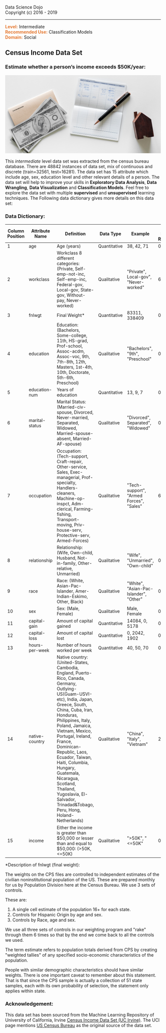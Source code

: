 Data Science Dojo <br/>
Copyright (c) 2016 - 2019

---

**<span style="color:#E57932">Level:</span>** Intermediate <br/>
**<span style="color:#E57932">Recommended Use:</span>** Classification Models<br/>
**<span style="color:#E57932">Domain:</span>** Social<br/>


## Census Income Data Set

### Estimate whether a person’s income exceeds $50K/year:

![](rawpixel-557125-unsplash.jpg)

This *intermediate* level data set was extracted from the census bureau database. There are 48842 instances of data set, mix of continuous and discrete (train=32561, test=16281).
The data set has 15 attribute which include age, sex, education level and other relevant details of a person. The data set will help to improve your skills in **Exploratory Data Analysis**, **Data Wrangling**, **Data Visualization** and **Classification Models**.
Feel free to explore the data set with multiple **supervised** and **unsupervised** learning techniques. The Following data dictionary gives more details on this data set:


### Data Dictionary:

| **Column   Position** 	| **Attribute Name** 	| **Definition**                                                                                                                                                                                                                                                                                                                                                                                                                                                                                                                                                                                                                                                                                                                                                                                                                                                                                                                                                                                                                                                                                                                                                                                                                           	| **Data Type**    	| **Example**                                 	| **% Null Ratios** 	|
|-------------------	|----------------	|--------------------------------------------------------------------------------------------------------------------------------------------------------------------------------------------------------------------------------------------------------------------------------------------------------------------------------------------------------------------------------------------------------------------------------------------------------------------------------------------------------------------------------------------------------------------------------------------------------------------------------------------------------------------------------------------------------------------------------------------------------------------------------------------------------------------------------------------------------------------------------------------------------------------------------------------------------------------------------------------------------------------------------------------------------------------------------------------------------------------------------------------------------------------------------------------------------------------------------------	|--------------	|-----------------------------------------	|---------------	|
| 1                 	| age            	| Age (years)                                                                                                                                                                                                                                                                                                                                                                                                                                                                                                                                                                                                                                                                                                                                                                                                                                                                                                                                                                                                                                                                                                                                                                                      	| Quantitative 	| 38, 42, 71                              	| 0             	|
| 2                 	| workclass      	| Workclass 8 different categories: (Private, Self-emp-not-inc,   Self-emp-inc, Federal-gov, Local-gov, State-gov, Without-pay, Never-worked)                                                                                                                                                                                                                                                                                                                                                                                                                                                                                                                                                                                                                                                                                                                                                                                                                                                                                                                     	| Qualitative  	| "Private", Local-gov", "Never-worked"   	| 6             	|
| 3                 	| fnlwgt         	| Final Weight* 	| Quantitative 	| 83311, 338409                           	| 0             	|
| 4                 	| education      	| Education: (Bachelors, Some-college, 11th, HS-grad, Prof-school, Assoc-acdm, Assoc-voc, 9th, 7th-8th, 12th, Masters, 1st-4th, 10th, Doctorate, 5th-6th, Preschool)                                                                                                                                                                                                                                                                                                                                                                                                                                                                                                                                                                                                                                                                                                                                                                                                                                                                                                                                                                                                                                                                                                                                                                                                                                     	| Qualitative  	| "Bachelors", "9th", "Preschool"         	| 0             	|
| 5                 	| education-num  	| Years of education                                                                                                                                                                                                                                                                                                                                                                                                                                                                                                                                                                                                                                                                                                                                                                                                                                                                                                                                                                                                                                                                                                                                   	| Quantitative 	| 13, 9, 7                                	| 0             	|
| 6                 	| marital-status 	| Marital Status: (Married-civ-spouse,   Divorced, Never-married, Separated, Widowed, Married-spouse-absent,   Married-AF-spouse)                                                                                                                                                                                                                                                                                                                                                                                                                                                                                                                                                                                                                                                                                                                                                                                                                                                                                                                                                                                                                                     	| Qualitative  	| "Divorced", Separated", "Widowed"       	| 0             	|
| 7                 	| occupation     	| Occupation: (Tech-support, Craft-repair,   Other-service, Sales, Exec-managerial, Prof-specialty, Handlers-cleaners,   Machine-op-inspct, Adm-clerical, Farming-fishing, Transport-moving, Priv-house-serv,   Protective-serv, Armed-Forces)                                                                                                                                                                                                                                                                                                                                                                                                                                                                                                                                                                                                                                                                                                                                                                                                                                                               	| Qualitative  	| "Tech-support", "Armed Forces", "Sales" 	| 6             	|
| 8                 	| relationship   	| Relationship:(Wife, Own-child, Husband,   Not-in-family, Other-relative, Unmarried)                                                                                                                                                                                                                                                                                                                                                                                                                                                                                                                                                                                                                                                                                                                                                                                                                                                                                                                                                                                                                                                                             	| Qualitative  	| "Wife", "Unmarried", "Own-child"        	| 0             	|
| 9                 	| race           	| Race: (White, Asian-Pac-Islander, Amer-Indian-Eskimo, Other, Black)                                                                                                                                                                                                                                                                                                                                                                                                                                                                                                                                                                                                                                                                                                                                                                                                                                                                                                                                                                                                                                                                                                                              	| Qualitative  	| "White", "Asian-Pac-Islander", "Other"  	| 0             	|
| 10                	| sex            	| Sex: (Male, Female)                                                                                                                                                                                                                                                                                                                                                                                                                                                                                                                                                                                                                                                                                                                                                                                                                                                                                                                                                                                                                                                                                                                                                           	| Qualitative  	| Male, Female                            	| 0             	|
| 11                	| capital-gain   	| Amount of capital gained                                                                                                                                                                                                                                                                                                                                                                                                                                                                                                                                                                                                                                                                                                                                                                                                                                                                                                                                                                                                                                                                                                                                                                      	| Quantitative 	| 14084, 0, 5178                          	| 0             	|
| 12                	| capital-loss   	| Amount of capital lost                                                                                                                                                                                                                                                                                                                                                                                                                                                                                                                                                                                                                                                                                                                                                                                                                                                                                                                                                                                                                                                                                                                                                                        	| Quantitative 	| 0, 2042, 1902                           	| 0             	|
| 13                	| hours-per-week 	| Number of hours worked per week                                                                                                                                                                                                                                                                                                                                                                                                                                                                                                                                                                                                                                                                                                                                                                                                                                                                                                                                                                                                                                                                                                                                               	| Quantitative 	| 40, 50, 70                              	| 0             	|
| 14                	| native-country 	| Native country: (United-States, Cambodia, England, Puerto-Rico, Canada, Germany,   Outlying-US(Guam-USVI-etc), India, Japan, Greece, South, China, Cuba, Iran, Honduras,   Philippines, Italy, Poland, Jamaica, Vietnam, Mexico, Portugal, Ireland,   France, Dominican-Republic, Laos, Ecuador, Taiwan, Haiti, Columbia, Hungary,   Guatemala, Nicaragua, Scotland, Thailand, Yugoslavia, El-Salvador,   Trinadad&Tobago, Peru, Hong, Holand-Netherlands)                                                                                                                                                                                                                                                                                                                                                                                                                                                                                                                                                                                                             	| Qualitative  	| "China", "Italy", "Vietnam"             	| 2             	|
| 15                	| income         	| Either the income is greater than $50,000 or lesser than and equal to $50,000: (>50K, <=50K)                                                                                                                                                                                                                                                                                                                                                                                                                                                                                                                                                                                                                                                                                                                                                                                                                                                                                                                                              	| Qualitative  	| ">50K", "<=50K"                         	| 0             	|

*Description of fnlwgt (final weight):

The weights on the CPS files are controlled to independent estimates of the civilian noninstitutional population of the US.  These are prepared monthly for us by Population Division here at the Census Bureau.  We use 3 sets of controls.

These are:
1.  A single cell estimate of the population 16+ for each state.
2.  Controls for Hispanic Origin by age and sex.
3.  Controls by Race, age and sex.

We use all three sets of controls in our weighting program and "rake" through them 6 times so that by the end we come back to all the controls we used.

The term estimate refers to population totals derived from CPS by creating "weighted tallies" of any specified socio-economic characteristics of the population.

People with similar demographic characteristics should have similar weights.  There is one important caveat to remember about this statement.  That is that since the CPS sample is actually a collection of 51 state samples, each with its own probability of selection, the statement only applies within state.


### Acknowledgement:


This data set has been sourced from the Machine Learning Repository of University of California, Irvine [Census Income Data Set (UC Irvine)](http://mlr.cs.umass.edu/ml/datasets/Census+Income). The UCI page mentions [US Census Bureau](http://www.census.gov/ftp/pub/DES/www/welcome.html) as the original source of the data set.  
